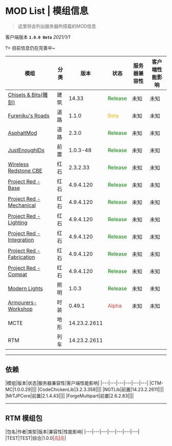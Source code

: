 # MOD List | 模组信息

>这里将会列出服务器所搭载的MOD信息

客户端版本 **`1.0.0 Beta`** *2021/1/1*

?> 目前信息仍在完善中~

|模组|分类|版本|状态|服务器兼容性|客户端性能影响|
|---|---|---|---|---|---|
|[Chisels & Bits(雕刻)](https://www.curseforge.com/minecraft/mc-mods/chisels-bits/files)|建筑|14.33|<span style="color:green">Release</span>|未知|未知|
|[Fureniku's Roads](https://www.curseforge.com/minecraft/mc-mods/furenikusroads)|道路|1.1.0|<span style="color:#FFB11B">Beta</span>|未知|未知|
|[AsphaltMod](https://www.curseforge.com/minecraft/mc-mods/asphaltmod/files)|道路|2.3.0|<span style="color:green">Release</span>|未知|未知|
|[JustEnoughIDs](https://www.curseforge.com/minecraft/mc-mods/jeid)|前置|1.0.3-48|<span style="color:green">Release</span>|未知|未知|
|[Wireless Redstone CBE](https://www.curseforge.com/minecraft/mc-mods/wireless-redstone-cbe/files/2755798)|红石|2.3.2.33|<span style="color:green">Release</span>|未知|未知|
|[Project Red - Base](https://www.curseforge.com/minecraft/mc-mods/project-red-base)|红石|4.9.4.120|<span style="color:green">Release</span>|未知|未知|
|[Project Red - Mechanical](https://www.curseforge.com/minecraft/mc-mods/project-red-mechanical)|红石|4.9.4.120|<span style="color:green">Release</span>|未知|未知|
|[Project Red - Lighting](https://www.curseforge.com/minecraft/mc-mods/project-red-lighting)|红石|4.9.4.120|<span style="color:green">Release</span>|未知|未知|
|[Project Red - Integration](https://www.curseforge.com/minecraft/mc-mods/project-red-integration)|红石|4.9.4.120|<span style="color:green">Release</span>|未知|未知|
|[Project Red - Fabrication](https://www.curseforge.com/minecraft/mc-mods/project-red-fabrication)|红石|4.9.4.120|<span style="color:green">Release</span>|未知|未知|
|[Project Red - Compat](https://www.curseforge.com/minecraft/mc-mods/project-red-compat)|红石|4.9.4.120|<span style="color:green">Release</span>|未知|未知|
|[Modern Lights](https://www.curseforge.com/minecraft/mc-mods/modern-lights)|照明|1.0.3|<span style="color:green">Release</span>|未知|未知|
|[Armourers-Workshop](https://www.curseforge.com/minecraft/mc-mods/Armourers-Workshop)|时装|0.49.1|<span style="color:#C73E3A">Alpha</span>|未知|未知|
|MCTE|地形|14.23.2.2611|||
|RTM|列车|14.23.2.2611|||

----

## 依赖
|模组|版本|状态|服务器兼容性|客户端性能影响|
|---|---|---|---|---|---|
|CTM-MC|1.0.0.29||||
|CodeChickenLib|3.2.3.358||||
|NGTLib|前置|14.23.2.2611||||
|MrTJPCore|前置|2.1.4.43||||
|ForgeMultipart|前置|2.6.2.83||||

----

## RTM 模组包
|包名|作者|类型|版本|兼容性|性能影响|
|---|---|---|---|---|---|---|
|TEST|TEST|综合|1.0.0|<span style="color:#C73E3A">高</span>|<span style="color:#C73E3A">高</span>|